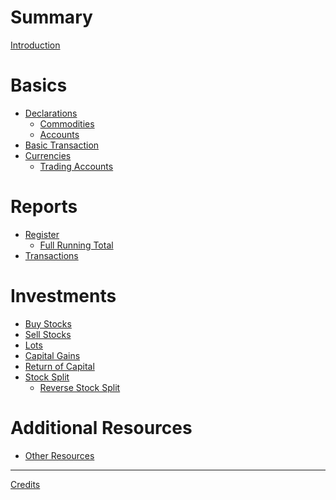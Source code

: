 # Summary

[Introduction](introduction.md)

# Basics

- [Declarations]()
  - [Commodities]()
  - [Accounts]()
- [Basic Transaction]()
- [Currencies]()
  - [Trading Accounts]()

# Reports

- [Register](register-reports.md)
  - [Full Running Total](reg-full-running-total.md)
- [Transactions](transactions-reports.md)

# Investments

- [Buy Stocks]()
- [Sell Stocks]()
- [Lots](lots.md)
- [Capital Gains]()
- [Return of Capital](return-of-capital.md)
- [Stock Split]()
  - [Reverse Stock Split]()

# Additional Resources

- [Other Resources](other-resources.md)

---

[Credits]()
